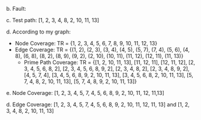 b. Fault: 

c.  Test path: [1, 2, 3, 4, 8, 2, 10, 11, 13]

d. According to my graph:

- Node Coverage: TR = {1, 2, 3, 4, 5, 6, 7, 8, 9, 10, 11, 12, 13}
- Edge Coverage:  TR = {(1, 2), (2, 3), (3, 4), (4, 5), (5, 7), (7, 4), (5, 6), (4, 8), (6, 8), (8, 2), (8, 9), (9, 2), (2, 10), (10, 11), (11, 12), (12, 11), (11, 13)}
  - Prime Path Coverage: TR = {[1, 2, 10, 11, 13], [11, 12, 11], [12, 11, 12], [2, 3, 4, 5, 6, 8, 2], [2, 3, 4, 5, 6, 8, 9, 2], [2, 3, 4, 8, 2], [2, 3, 4, 8, 9, 2], [4, 5, 7, 4], [3, 4, 5, 6, 8, 9, 2, 10, 11, 13], [3, 4, 5, 6, 8, 2, 10, 11, 13], [5, 7, 4, 8, 2, 10, 11, 13], [5, 7, 4, 8, 9, 2, 10, 11, 13]}

e. Node Coverage: [1, 2, 3, 4, 5, 7, 4, 5, 6, 8, 9, 2, 10, 11, 12, 11,13]

d. Edge Coverage: [1, 2, 3, 4, 5, 7, 4, 5, 6, 8, 9, 2, 10, 11, 12, 11, 13] and [1, 2, 3, 4, 8, 2, 10, 11, 13]